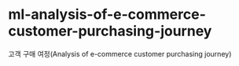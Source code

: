 # ml-analysis-of-e-commerce-customer-purchasing-journey
고객 구매 여정(Analysis of e-commerce customer purchasing journey)
